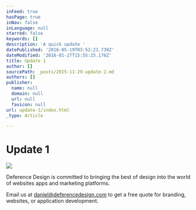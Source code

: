 ```yaml
---
inFeed: true
hasPage: true
inNav: false
inLanguage: null
starred: false
keywords: []
description: 'A quick update '
datePublished: '2016-05-19T03:52:21.739Z'
dateModified: '2016-01-27T15:55:25.176Z'
title: Update 1
author: []
sourcePath: _posts/2015-11-29-update-2.md
authors: []
publisher:
  name: null
  domain: null
  url: null
  favicon: null
url: update-1/index.html
_type: Article

---
```

# Update 1
![](https://the-grid-user-content.s3-us-west-2.amazonaws.com/8cfe2efb-03aa-46d2-8d02-8eeee675ab3c.png)

Deference Design is committed to bringing the best of design into the world of websites apps and marketing platforms.

Email us at daniel@deferencedesign.com to get a free quote for branding, websites, or application development.